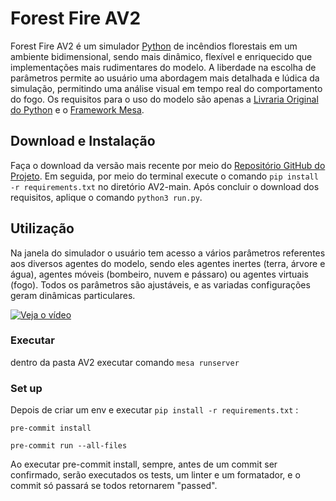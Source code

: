 # Forest Fire AV2

Forest Fire AV2 é um simulador [Python](https://www.python.org/) de incêndios florestais em um ambiente bidimensional, sendo mais dinâmico, flexível e enriquecido que implementações mais rudimentares do modelo. A liberdade na escolha de parâmetros permite ao usuário uma abordagem mais detalhada e lúdica da simulação, permitindo uma análise visual em tempo real do comportamento do fogo. Os requisitos para o uso do modelo são apenas a [Livraria Original do Python](https://docs.python.org/3/library/) e o [Framework Mesa](https://mesa.readthedocs.io/stable/).

## Download e Instalação

Faça o download da versão mais recente por meio do [Repositório GitHub do Projeto](https://github.com/viniciusgma/AV2.git). Em seguida, por meio do terminal execute o comando `pip install -r requirements.txt` no diretório AV2-main. Após concluir o download dos requisitos, aplique o comando `python3 run.py`.

## Utilização

Na janela do simulador o usuário tem acesso a vários parâmetros referentes aos diversos agentes do modelo, sendo eles agentes inertes (terra, árvore e água), agentes móveis (bombeiro, nuvem e pássaro) ou agentes virtuais (fogo). Todos os parâmetros são ajustáveis, e as variadas configurações geram dinâmicas particulares.

[![Veja o vídeo](https://i.sstatic.net/Vp2cE.png)](https://youtube.com/shorts/31cD6rWIzMg?feature=share)


### Executar

dentro da pasta AV2 executar comando `mesa runserver`
### Set up

Depois de criar um env e executar `pip install -r requirements.txt` :

`pre-commit install`

`pre-commit run --all-files`

Ao executar pre-commit install, sempre, antes de um commit ser confirmado, serão executados os tests, um linter e um formatador, e o commit só passará se todos retornarem "passed".
